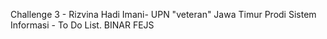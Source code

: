 Challenge 3 - Rizvina Hadi Imani- UPN "veteran" Jawa Timur Prodi Sistem Informasi - To Do List. BINAR FEJS
